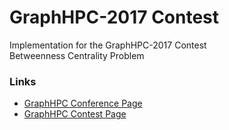 # GraphHPC-2017 Contest
Implementation for the GraphHPC-2017 Contest  
Betweenness Centrality Problem

### Links
* [GraphHPC Conference Page](http://www.dislab.org/GraphHPC-2017/en/)
* [GraphHPC Contest Page](http://contest.dislab.org/)
